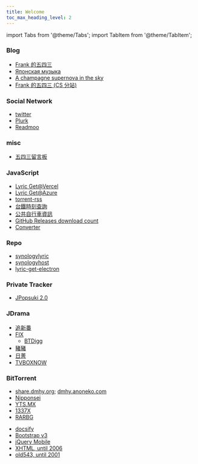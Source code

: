 ```yaml
---
title: Welcome
toc_max_heading_level: 2
---
```


import Tabs from '@theme/Tabs';
import TabItem from '@theme/TabItem';

<Tabs className="unique-tabs">
<TabItem value="home" label="Home">

### Blog

- [Frank 的五四三](https://franks543.blogspot.com/)
- [Японская музыка](https://fujirou.blogspot.com/)
- [A champagne supernova in the sky](https://fujirou2.blogspot.com/)
- [Frank 的五四三 (CS 分站)](https://franklai.blogspot.com/)

### Social Network

- [twitter](https://twitter.com/franklai_tw)
- [Plurk](https://www.plurk.com/fujirou)
- [Readmoo](https://share.readmoo.com/mooer/be7588k6a/bookshelf/franklai/total)

### misc

- [五四三留言板](https://www.csie.ntu.edu.tw/~b91072/php/gb/)

</TabItem>
<TabItem value="tool" label="Tool">

### JavaScript

- [Lyric Get@Vercel](https://franks543-lyric-get.vercel.app/)
- [Lyric Get@Azure](https://franks543-lyric-get.azurewebsites.net/)
- [torrent-rss](https://franklai.github.io/torrent-rss/)
- [台鐵時刻查詢](https://franklai.github.io/playground/railway/)
- [公共自行車資訊](https://franklai.github.io/playground/bike/)
- [GitHub Releases download count](https://franklai.github.io/github-release-download-count/)
- [Converter](https://franklai.github.io/franks543/xhtml/js/U2B_oneLine.htm)

### Repo

- [synologylyric](https://github.com/franklai/synologylyric/releases)
- [synologyhost](https://github.com/franklai/synologyhost/releases)
- [lyric-get-electron](https://github.com/franklai/lyric-get-electron)

</TabItem>
<TabItem value="ura" label="うら" default>

### Private Tracker

- [JPopsuki 2.0](https://jpopsuki.eu/)

### JDrama

- [追新番](http://www.fanxinzhui.com/list?channel=tv)
- [FIX](http://www.zimuxia.cn/%E6%88%91%E4%BB%AC%E7%9A%84%E4%BD%9C%E5%93%81?cat=fix%E6%97%A5%E8%AF%AD%E7%A4%BE)
  - [BTDigg](https://btdig.com/search?order=2&q=FIX字幕侠)
- [豬豬](http://www.zzrbl.com/wordpress/?cat=11)
- [日菁](http://www.mytvbt.net/forumdisplay.php?fid=6)
- [TVBOXNOW](http://www.tvboxnow.com/forum-10-1.html)

### BitTorrent

- [share.dmhy.org](https://share.dmhy.org/); [dmhy.anoneko.com](https://dmhy.anoneko.com/)
- [Nipponsei](https://nipponsei.minglong.org/tracker/)
- [YTS.MX](https://yts.mx/)
- [1337X](https://1337x.to/)
- [RARBG](https://rarbg.to/torrents.php)

</TabItem>
<TabItem value="archived" label="歷年首頁">

- [docsify](https://franklai.github.io/franks543/docsify)
- [Bootstrap v3](https://franklai.github.io/franks543/bootstrap)
- [jQuery Mobile](https://franklai.github.io/franks543/jquery)
- [XHTML, until 2006](https://franklai.github.io/franks543/xhtml)
- [old543, until 2001](https://franklai.github.io/franks543/old543)

</TabItem>

</Tabs>

